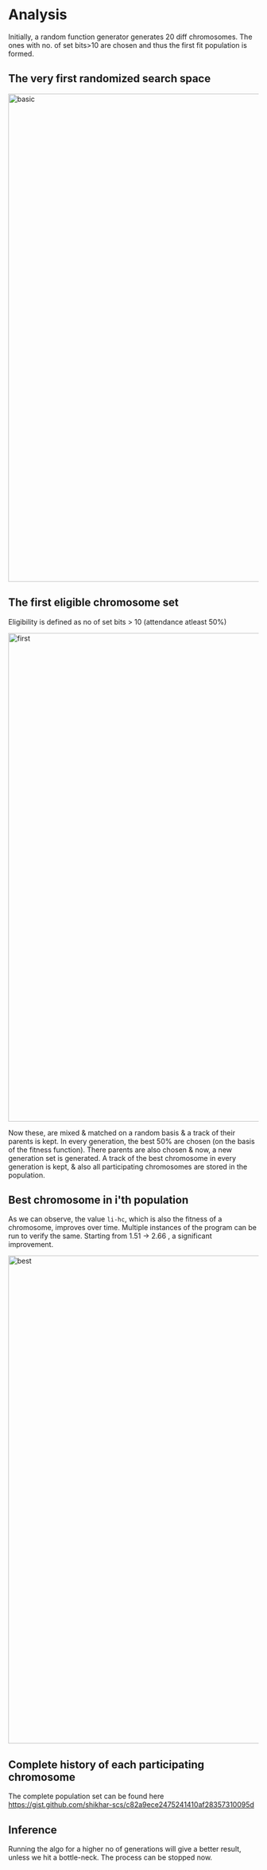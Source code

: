# Analysis

Initially, a random function generator generates 20 diff chromosomes. The ones with no. of set bits>10 are chosen and thus the first fit population is formed. 


## The very first randomized search space
<img width="980" alt="basic" src="https://user-images.githubusercontent.com/25258877/44310720-8433bc00-a3f8-11e8-9f4b-8728f895ae1d.png">

## The first eligible chromosome set
Eligibility is defined as no of set bits > 10 (attendance atleast 50%)

<img width="981" alt="first" src="https://user-images.githubusercontent.com/25258877/44310721-885fd980-a3f8-11e8-85c4-92fddfa32769.png">

Now these, are mixed & matched on a random basis & a track of their parents is kept. In every generation, the best 50% are chosen (on the basis of the fitness function). There parents are also chosen & now, a new generation set is generated.
A track of the best chromosome in every generation is kept, & also all participating chromosomes are stored in the population. 


## Best chromosome in i'th population 

As we can observe, the value `li-hc`, which is also the fitness of a chromosome, improves over time. Multiple instances of the program can be run to verify the same.
Starting from 1.51 -> 2.66 , a significant improvement. 

<img width="980" alt="best" src="https://user-images.githubusercontent.com/25258877/44310722-8e55ba80-a3f8-11e8-927b-ec4c4f5ccde4.png">


## Complete history of each participating chromosome

The complete population set can be found here https://gist.github.com/shikhar-scs/c82a9ece2475241410af28357310095d 

## Inference

Running the algo for a higher no of generations will give a better result, unless we hit a bottle-neck. The process can be stopped now.
